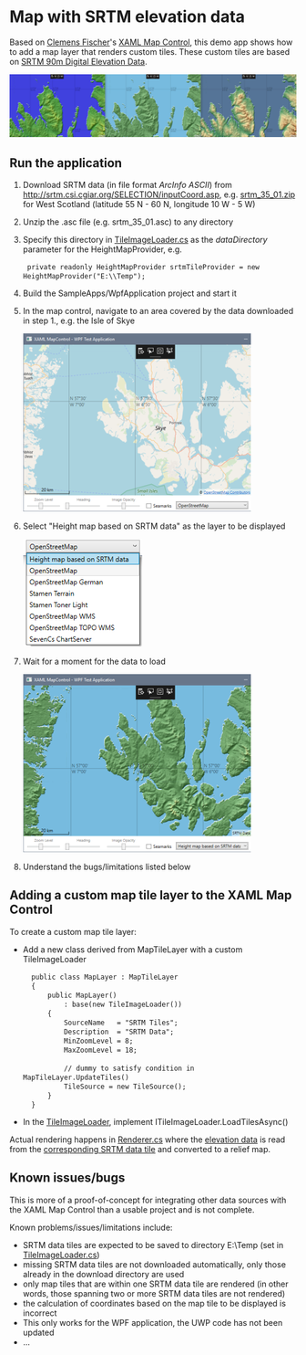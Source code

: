 # Map with SRTM elevation data

Based on [Clemens Fischer](https://github.com/ClemensFischer)'s [XAML Map Control](https://github.com/ClemensFischer/XAML-Map-Control), 
this demo app shows how to add a map layer that renders custom tiles.
These custom tiles are based on [SRTM 90m Digital Elevation Data](https://cgiarcsi.community/data/srtm-90m-digital-elevation-database-v4-1/).

![Different color schemes that can be used in rendering](img/Skye.png)

## Run the application

1. Download SRTM data (in file format *ArcInfo ASCII*) from http://srtm.csi.cgiar.org/SELECTION/inputCoord.asp, e.g. [srtm_35_01.zip](http://srtm.csi.cgiar.org/SRT-ZIP/SRTM_v41/SRTM_Data_ArcASCII/srtm_35_01.zip) for West Scotland (latitude 55 N - 60 N, longitude 10 W - 5 W)

2. Unzip the .asc file (e.g. srtm_35_01.asc) to any directory

3. Specify this directory in [TileImageLoader.cs](SrtmMapLayer.WPF/TileImageLoader.cs) as the *dataDirectory* parameter for the HeightMapProvider, e.g.

        private readonly HeightMapProvider srtmTileProvider = new HeightMapProvider("E:\\Temp");


4. Build the SampleApps/WpfApplication project and start it

5. In the map control, navigate to an area covered by the data downloaded in step 1., e.g. the Isle of Skye

   ![Isle of Skye with OpenStreetMap tiles](img/Step5.png)

6. Select "Height map based on SRTM data" as the layer to be displayed

   ![Select a layer](img/Step6.png)

7. Wait for a moment for the data to load

   ![Isle of Skye with SRTM data](img/Step7.png)

8. Understand the bugs/limitations listed below

## Adding a custom map tile layer to the XAML Map Control

To create a custom map tile layer:

* Add a new class derived from MapTileLayer with a custom TileImageLoader

        public class MapLayer : MapTileLayer
        {
            public MapLayer()
                : base(new TileImageLoader())
            {
                SourceName   = "SRTM Tiles";
                Description  = "SRTM Data";
                MinZoomLevel = 8;
                MaxZoomLevel = 18;

                // dummy to satisfy condition in MapTileLayer.UpdateTiles()
                TileSource = new TileSource();
            }
        }

* In the [TileImageLoader](SrtmMapLayer.WPF/TileImageLoader.cs), implement ITileImageLoader.LoadTilesAsync()

Actual rendering happens in [Renderer.cs](Srtm/Renderer.cs) where the [elevation data](https://en.wikipedia.org/wiki/Digital_elevation_model)
is read from the [corresponding SRTM data tile](http://srtm.csi.cgiar.org/SELECTION/inputCoord.asp) and converted to a relief map.

## Known issues/bugs

This is more of a proof-of-concept for integrating other data sources with the XAML Map Control than a usable project and is not complete. 

Known problems/issues/limitations include:

* SRTM data tiles are expected to be saved to directory E:\Temp (set in [TileImageLoader.cs](SrtmMapLayer.WPF/TileImageLoader.cs))
* missing SRTM data tiles are not downloaded automatically, only those already in the download directory are used 
* only map tiles that are within one SRTM data tile are rendered (in other words, those spanning two or more SRTM data tiles are not rendered)
* the calculation of coordinates based on the map tile to be displayed is incorrect
* This only works for the WPF application, the UWP code has not been updated
* ...